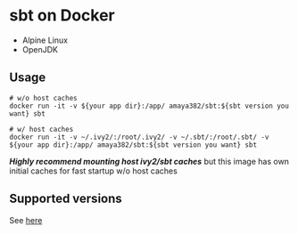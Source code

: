 # sbt on Docker

* Alpine Linux
* OpenJDK

## Usage
```console
# w/o host caches
docker run -it -v ${your app dir}:/app/ amaya382/sbt:${sbt version you want} sbt

# w/ host caches
docker run -it -v ~/.ivy2/:/root/.ivy2/ -v ~/.sbt/:/root/.sbt/ -v ${your app dir}:/app/ amaya382/sbt:${sbt version you want} sbt
```
***Highly recommend mounting host ivy2/sbt caches*** but this image has own initial caches for fast startup w/o host caches

## Supported versions
See [here](https://hub.docker.com/r/amaya382/sbt/tags/)
